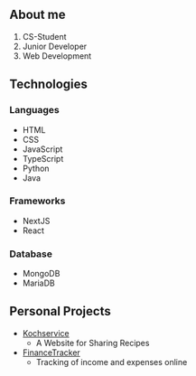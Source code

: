 ## About me

1. CS-Student
2. Junior Developer
3. Web Development

## Technologies

### Languages

- HTML
- CSS
- JavaScript
- TypeScript
- Python
- Java

### Frameworks

- NextJS
- React

### Database

- MongoDB
- MariaDB

## Personal Projects
- [Kochservice](https://github.com/GolemT/Kochservice)
  - A Website for Sharing Recipes
- [FinanceTracker](https://github.com/GolemT/FinanceTracker)
  - Tracking of income and expenses online



<!--
**GolemT/GolemT** is a ✨ _special_ ✨ repository because its `README.md` (this file) appears on your GitHub profile.

Here are some ideas to get you started:

- 🔭 I’m currently working on ...
- 🌱 I’m currently learning ...
- 👯 I’m looking to collaborate on ...
- 🤔 I’m looking for help with ...
- 💬 Ask me about ...
- 📫 How to reach me: ...
- 😄 Pronouns: ...
- ⚡ Fun fact: ...
-->
